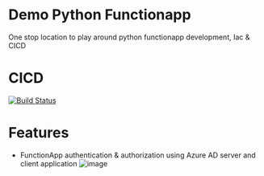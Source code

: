 # Demo Python Functionapp
One stop location to play around python functionapp development, Iac & CICD 

# CICD
[![Build Status](https://dev.azure.com/bahrinipun/demo-python-functionapp/_apis/build/status/python-functionapp-cicd?branchName=main)](https://dev.azure.com/bahrinipun/demo-python-functionapp/_build/latest?definitionId=93&branchName=main)

# Features
- FunctionApp authentication & authorization using Azure AD server and client application
![image](https://user-images.githubusercontent.com/67367858/226169287-8b3d4444-5ee3-4ea1-a32f-d8c0e97fc54e.png)

